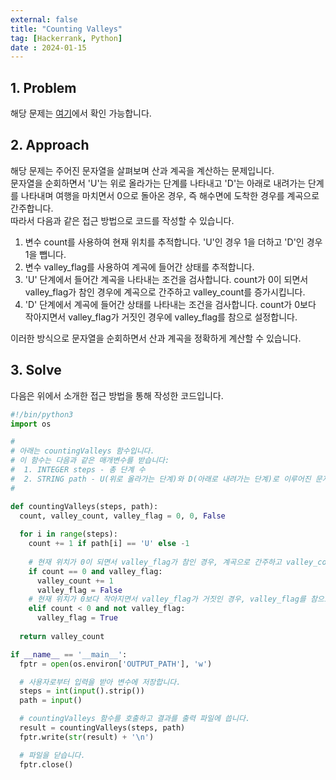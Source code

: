 ```yaml
---
external: false
title: "Counting Valleys"
tag: [Hackerrank, Python]
date : 2024-01-15
---
```


## 1. Problem

해당 문제는 [여기](https://www.hackerrank.com/challenges/counting-valleys/problem?isFullScreen=true)에서 확인 가능합니다.

## 2. Approach

해당 문제는 주어진 문자열을 살펴보며 산과 계곡을 계산하는 문제입니다.  
문자열을 순회하면서 'U'는 위로 올라가는 단계를 나타내고 'D'는 아래로 내려가는 단계를 나타내며 여행을 마치면서 0으로 돌아온 경우, 즉 해수면에 도착한 경우를 계곡으로 간주합니다.  
따라서 다음과 같은 접근 방법으로 코드를 작성할 수 있습니다.

1. 변수 count를 사용하여 현재 위치를 추적합니다. 'U'인 경우 1을 더하고 'D'인 경우 1을 뺍니다.
2. 변수 valley_flag를 사용하여 계곡에 들어간 상태를 추적합니다.
3. 'U' 단계에서 들어간 계곡을 나타내는 조건을 검사합니다. count가 0이 되면서 valley_flag가 참인 경우에 계곡으로 간주하고 valley_count를 증가시킵니다.
4. 'D' 단계에서 계곡에 들어간 상태를 나타내는 조건을 검사합니다. count가 0보다 작아지면서 valley_flag가 거짓인 경우에 valley_flag를 참으로 설정합니다.

이러한 방식으로 문자열을 순회하면서 산과 계곡을 정확하게 계산할 수 있습니다.

## 3. Solve

다음은 위에서 소개한 접근 방법을 통해 작성한 코드입니다.

```python
#!/bin/python3
import os

#
# 아래는 countingValleys 함수입니다.
# 이 함수는 다음과 같은 매개변수를 받습니다:
#  1. INTEGER steps - 총 단계 수
#  2. STRING path - U(위로 올라가는 단계)와 D(아래로 내려가는 단계)로 이루어진 문자열
#

def countingValleys(steps, path):
  count, valley_count, valley_flag = 0, 0, False
  
  for i in range(steps):
    count += 1 if path[i] == 'U' else -1
      
    # 현재 위치가 0이 되면서 valley_flag가 참인 경우, 계곡으로 간주하고 valley_count를 증가시킵니다.
    if count == 0 and valley_flag:
      valley_count += 1
      valley_flag = False
    # 현재 위치가 0보다 작아지면서 valley_flag가 거짓인 경우, valley_flag를 참으로 설정합니다.
    elif count < 0 and not valley_flag:
      valley_flag = True
    
  return valley_count

if __name__ == '__main__':
  fptr = open(os.environ['OUTPUT_PATH'], 'w')

  # 사용자로부터 입력을 받아 변수에 저장합니다.
  steps = int(input().strip())
  path = input()

  # countingValleys 함수를 호출하고 결과를 출력 파일에 씁니다.
  result = countingValleys(steps, path)
  fptr.write(str(result) + '\n')

  # 파일을 닫습니다.
  fptr.close()
```

